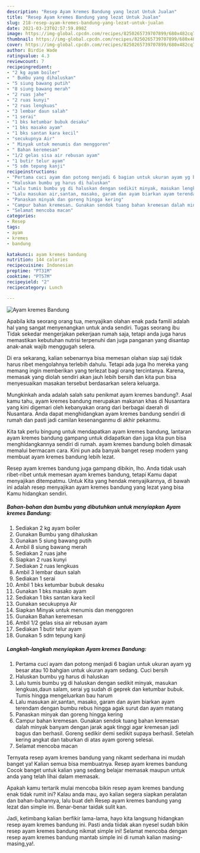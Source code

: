 ```yaml
---
description: "Resep Ayam kremes Bandung yang lezat Untuk Jualan"
title: "Resep Ayam kremes Bandung yang lezat Untuk Jualan"
slug: 218-resep-ayam-kremes-bandung-yang-lezat-untuk-jualan
date: 2021-03-23T02:57:59.898Z
image: https://img-global.cpcdn.com/recipes/8250265739707899/680x482cq70/ayam-kremes-bandung-foto-resep-utama.jpg
thumbnail: https://img-global.cpcdn.com/recipes/8250265739707899/680x482cq70/ayam-kremes-bandung-foto-resep-utama.jpg
cover: https://img-global.cpcdn.com/recipes/8250265739707899/680x482cq70/ayam-kremes-bandung-foto-resep-utama.jpg
author: Birdie Wade
ratingvalue: 4.3
reviewcount: 7
recipeingredient:
- "2 kg ayam boiler"
- " Bumbu yang dihaluskan"
- "5 siung bawang putih"
- "8 siung bawang merah"
- "2 ruas jahe"
- "2 ruas kunyi"
- "2 ruas lengkuas"
- "3 lembar daun salah"
- "1 serai"
- "1 bks ketumbar bubuk desaku"
- "1 bks masako ayam"
- "1 bks santan kara kecil"
- "secukupnya Air"
- " Minyak untuk menumis dan menggoren"
- " Bahan keremesan"
- "1/2 gelas sisa air rebusan ayam"
- "1 butir telur ayam"
- "5 sdm tepung kanji"
recipeinstructions:
- "Pertama cuci ayam dan potong menjadi 6 bagian untuk ukuran ayam yg besar atau 10 bahgian untuk ukuran ayam sedang. Cuci bersih"
- "Haluskan bumbu yg harus di haluskan"
- "Lalu tumis bumbu yg di haluskan dengan sedikit minyak, masukan lengkuas,daun salam, serai yg sudah di geprek dan ketumbar bubuk. Tumis hingga mengeluarkan bau harum"
- "Lalu masukan air,santan, masako, garam dan ayam biarkan ayam terendam dengan bumbu rebus hingga agak surut dan ayam matang"
- "Panaskan minyak dan goreng hingga kering"
- "Campur bahan kremesan. Gunakan sendok tuang bahan kremesan dalah minyak banyam dengan jarak agak tinggi agar kremesan jadi bagus dan berhasil. Goreng sedikir demi sedikit supaya berhasil. Setelah kering angkat dan taburkan di atas ayam goreng selesai."
- "Selamat mencoba macan"
categories:
- Resep
tags:
- ayam
- kremes
- bandung

katakunci: ayam kremes bandung 
nutrition: 144 calories
recipecuisine: Indonesian
preptime: "PT31M"
cooktime: "PT57M"
recipeyield: "2"
recipecategory: Lunch

---
```



![Ayam kremes Bandung](https://img-global.cpcdn.com/recipes/8250265739707899/680x482cq70/ayam-kremes-bandung-foto-resep-utama.jpg)

Apabila kita seorang orang tua, menyajikan olahan enak pada famili adalah hal yang sangat menyenangkan untuk anda sendiri. Tugas seorang ibu Tidak sekedar mengerjakan pekerjaan rumah saja, tetapi anda juga harus memastikan kebutuhan nutrisi terpenuhi dan juga panganan yang disantap anak-anak wajib menggugah selera.

Di era  sekarang, kalian sebenarnya bisa memesan olahan siap saji tidak harus ribet mengolahnya terlebih dahulu. Tetapi ada juga lho mereka yang memang ingin memberikan yang terlezat bagi orang tercintanya. Karena, memasak yang diolah sendiri akan jauh lebih bersih dan kita pun bisa menyesuaikan masakan tersebut berdasarkan selera keluarga. 



Mungkinkah anda adalah salah satu penikmat ayam kremes bandung?. Asal kamu tahu, ayam kremes bandung merupakan makanan khas di Nusantara yang kini digemari oleh kebanyakan orang dari berbagai daerah di Nusantara. Anda dapat menghidangkan ayam kremes bandung sendiri di rumah dan pasti jadi camilan kesenanganmu di akhir pekanmu.

Kita tak perlu bingung untuk mendapatkan ayam kremes bandung, lantaran ayam kremes bandung gampang untuk didapatkan dan juga kita pun bisa menghidangkannya sendiri di rumah. ayam kremes bandung boleh dimasak memalui bermacam cara. Kini pun ada banyak banget resep modern yang membuat ayam kremes bandung lebih lezat.

Resep ayam kremes bandung juga gampang dibikin, lho. Anda tidak usah ribet-ribet untuk memesan ayam kremes bandung, tetapi Kamu dapat menyajikan ditempatmu. Untuk Kita yang hendak menyajikannya, di bawah ini adalah resep menyajikan ayam kremes bandung yang lezat yang bisa Kamu hidangkan sendiri.

<!--inarticleads1-->

##### Bahan-bahan dan bumbu yang dibutuhkan untuk menyiapkan Ayam kremes Bandung:

1. Sediakan 2 kg ayam boiler
1. Gunakan  Bumbu yang dihaluskan
1. Gunakan 5 siung bawang putih
1. Ambil 8 siung bawang merah
1. Sediakan 2 ruas jahe
1. Siapkan 2 ruas kunyi
1. Sediakan 2 ruas lengkuas
1. Ambil 3 lembar daun salah
1. Sediakan 1 serai
1. Ambil 1 bks ketumbar bubuk desaku
1. Gunakan 1 bks masako ayam
1. Sediakan 1 bks santan kara kecil
1. Gunakan secukupnya Air
1. Siapkan  Minyak untuk menumis dan menggoren
1. Gunakan  Bahan keremesan
1. Ambil 1/2 gelas sisa air rebusan ayam
1. Sediakan 1 butir telur ayam
1. Gunakan 5 sdm tepung kanji




<!--inarticleads2-->

##### Langkah-langkah menyiapkan Ayam kremes Bandung:

1. Pertama cuci ayam dan potong menjadi 6 bagian untuk ukuran ayam yg besar atau 10 bahgian untuk ukuran ayam sedang. Cuci bersih
1. Haluskan bumbu yg harus di haluskan
1. Lalu tumis bumbu yg di haluskan dengan sedikit minyak, masukan lengkuas,daun salam, serai yg sudah di geprek dan ketumbar bubuk. Tumis hingga mengeluarkan bau harum
1. Lalu masukan air,santan, masako, garam dan ayam biarkan ayam terendam dengan bumbu rebus hingga agak surut dan ayam matang
1. Panaskan minyak dan goreng hingga kering
1. Campur bahan kremesan. Gunakan sendok tuang bahan kremesan dalah minyak banyam dengan jarak agak tinggi agar kremesan jadi bagus dan berhasil. Goreng sedikir demi sedikit supaya berhasil. Setelah kering angkat dan taburkan di atas ayam goreng selesai.
1. Selamat mencoba macan




Ternyata resep ayam kremes bandung yang nikamt sederhana ini mudah banget ya! Kalian semua bisa membuatnya. Resep ayam kremes bandung Cocok banget untuk kalian yang sedang belajar memasak maupun untuk anda yang telah lihai dalam memasak.

Apakah kamu tertarik mulai mencoba bikin resep ayam kremes bandung enak tidak rumit ini? Kalau anda mau, ayo kalian segera siapkan peralatan dan bahan-bahannya, lalu buat deh Resep ayam kremes bandung yang lezat dan simple ini. Benar-benar taidak sulit kan. 

Jadi, ketimbang kalian berfikir lama-lama, hayo kita langsung hidangkan resep ayam kremes bandung ini. Pasti anda tiidak akan nyesel sudah bikin resep ayam kremes bandung nikmat simple ini! Selamat mencoba dengan resep ayam kremes bandung mantab simple ini di rumah kalian masing-masing,ya!.

